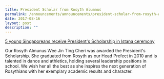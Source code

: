 ```yaml
---
title: President Scholar from Rosyth Alumnus
permalink: /announcements/announcements/president-scholar-from-rosyth-alumnus
date: 2017-08-16
layout: post
description: ""
---
```

[5 young Singaporeans receive President's Scholarship in Istana ceremony](https://www.straitstimes.com/singapore/education/five-young-singaporeans-receive-the-presidents-scholarship-this-year)

Our Rosyth Almunus Wee Jin Ting Cheri was awarded the President's Scholarship. She graduated from Rosyth as our Head Prefect in 2010 and is talented in dance and athletics, holding several leadership positions in school. We wish her all the best as she inspires the next generation of Rosythians with her exemplary academic results and character.